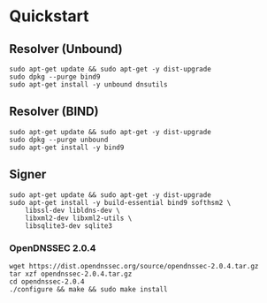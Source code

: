 # Quickstart

## Resolver (Unbound)

    sudo apt-get update && sudo apt-get -y dist-upgrade
    sudo dpkg --purge bind9
    sudo apt-get install -y unbound dnsutils

## Resolver (BIND)

    sudo apt-get update && sudo apt-get -y dist-upgrade
    sudo dpkg --purge unbound
    sudo apt-get install -y bind9

## Signer

    sudo apt-get update && sudo apt-get -y dist-upgrade
    sudo apt-get install -y build-essential bind9 softhsm2 \
        libssl-dev libldns-dev \
        libxml2-dev libxml2-utils \
        libsqlite3-dev sqlite3

### OpenDNSSEC 2.0.4

    wget https://dist.opendnssec.org/source/opendnssec-2.0.4.tar.gz
    tar xzf opendnssec-2.0.4.tar.gz
    cd opendnssec-2.0.4 
    ./configure && make && sudo make install
